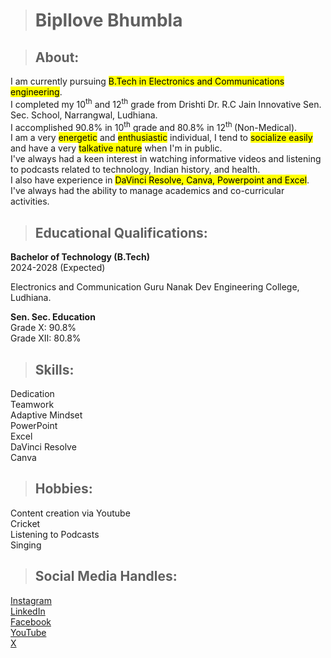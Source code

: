 ># **Bipllove Bhumbla**  


>## About:  
I am currently pursuing <mark>B.Tech in Electronics and Communications engineering</mark>.  
I completed my 10<sup>th</sup> and 12<sup>th</sup> grade from Drishti Dr. R.C Jain Innovative Sen. Sec. School, Narrangwal, Ludhiana.  
I accomplished 90.8% in 10<sup>th</sup> grade and 80.8% in 12<sup>th </sup>(Non-Medical).  
I am a very <mark>energetic</mark> and <mark>enthusiastic</mark> individual, I tend to <mark>socialize easily</mark> and have a very <mark>talkative nature</mark> when I'm in public.  
I've always had a keen interest in watching informative videos and listening to podcasts related to technology, Indian history, and health.  
I also have experience in <mark>DaVinci Resolve, Canva, Powerpoint and Excel</mark>. I've always had the ability to manage academics and co-curricular activities.  
>## Educational Qualifications:
**Bachelor of Technology (B.Tech)**  
2024-2028 (Expected)

Electronics and Communication
Guru Nanak Dev Engineering College, Ludhiana.  

**Sen. Sec. Education**  
Grade X: 90.8%                                                                             
Grade XII: 80.8%

>## Skills:
Dedication  
Teamwork  
Adaptive Mindset  
PowerPoint  
Excel  
DaVinci Resolve  
Canva  

>## Hobbies:
Content creation via Youtube  
Cricket  
Listening to Podcasts  
Singing

>## Social Media Handles:
[Instagram](https://www.instagram.com/bipllovebhumbla/?hl=en)  
[LinkedIn](https://www.linkedin.com/in/bipllove-bhumbla-465b81318/)  
[Facebook]()  
[YouTube](https://www.youtube.com/channel/UCK2DTgIdNZA76Q16eUoxYWA)  
[X](https://x.com/BiplloveBhumbla)
